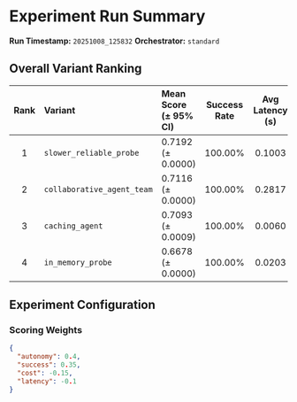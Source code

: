 # Experiment Run Summary
**Run Timestamp:** `20251008_125832`
**Orchestrator:** `standard`

## Overall Variant Ranking
| Rank | Variant | Mean Score (± 95% CI) | Success Rate | Avg Latency (s) | Total Cost | Trials |
|:----:|:--------|:----------------------|:--------------:|:----------------:|:------------:|:------:|
| 1 | `slower_reliable_probe` | 0.7192 (± 0.0000) | 100.00% | 0.1003 | 0.1000 | 20 |
| 2 | `collaborative_agent_team` | 0.7116 (± 0.0000) | 100.00% | 0.2817 | 0.3000 | 20 |
| 3 | `caching_agent` | 0.7093 (± 0.0009) | 100.00% | 0.0060 | 0.0208 | 50 |
| 4 | `in_memory_probe` | 0.6678 (± 0.0000) | 100.00% | 0.0203 | 0.0200 | 20 |

## Experiment Configuration
### Scoring Weights
```json
{
  "autonomy": 0.4,
  "success": 0.35,
  "cost": -0.15,
  "latency": -0.1
}
```